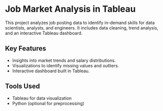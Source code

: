 # Job Market Analysis in Tableau
This project analyzes job posting data to identify in-demand skills for data scientists, analysts, and engineers. It includes data cleaning, trend analysis, and an interactive Tableau dashboard.

## Key Features
- Insights into market trends and salary distributions.
- Visualizations to identify missing values and outliers.
- Interactive dashboard built in Tableau.

## Tools Used
- Tableau for data visualization
- Python (optional for preprocessing)

